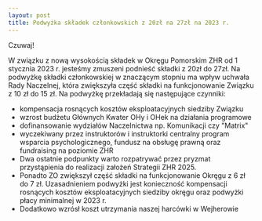 ```yaml
---
layout: post
title: Podwyżka składek członkowskich z 20zł na 27zł na 2023 r.
---
```


Czuwaj!

W związku z nową wysokością składek w Okręgu Pomorskim ZHR od 1 stycznia 2023 r. jesteśmy zmuszeni podnieść składki z 20zł do 27zł.
Na podwyżkę składki członkowskiej w znaczącym stopniu ma wpływ uchwała Rady Naczelnej, która zwiększyła część składki na funkcjonowanie Związku z 10 zł do 15 zł. Na podwyżkę przekładają się następujące czynniki:
- kompensacja rosnących kosztów eksploatacyjnych siedziby Związku
- wzrost budżetu Głównych Kwater OHy i OHek na działania programowe
- dofinansowanie wydziałów Naczelnictwa np. Komunikacji czy "Matrix" 
- wyczekiwany przez instruktorów i instruktorki centralny program wsparcia psychologicznego, fundusz na obsługę prawną oraz fundraising na poziomie ZHR
- Dwa ostatnie podpunkty warto rozpatrywać przez pryzmat przystąpienia do realizacji założeń Strategii ZHR 2025.
- Ponadto ZO zwiększył część składki na funkcjonowanie Okręgu z 6 zł do 7 zł. Uzasadnieniem podwyżki jest konieczność kompensacji rosnących kosztów eksploatacyjnych siedziby okręgu oraz podwyżki płacy minimalnej w 2023 r. 
- Dodatkowo wzrósł koszt utrzymania naszej harcówki w Wejherowie